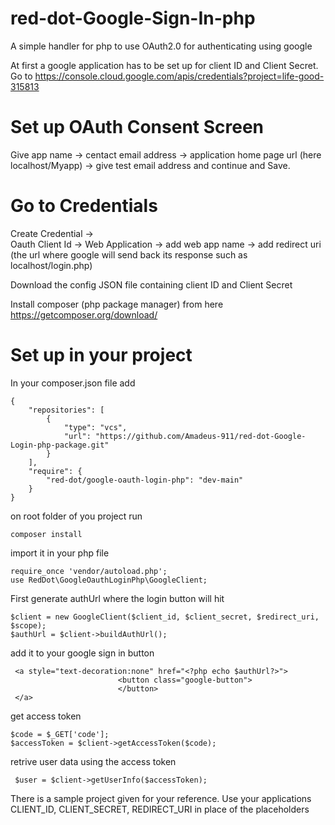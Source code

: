 # red-dot-Google-Sign-In-php
A simple handler for php to use OAuth2.0 for authenticating using google

At first a google application has to be set up for client ID and Client Secret. 
Go to https://console.cloud.google.com/apis/credentials?project=life-good-315813

# Set up OAuth Consent Screen
Give app name -> 
centact email address -> 
application home page url (here localhost/Myapp) -> 
give test email address
and continue and Save.

# Go to Credentials
Create Credential ->  
Oauth Client Id -> 
Web Application -> 
add web app name -> 
add redirect uri (the url where google will send back its response such as localhost/login.php)

Download the config JSON file containing client ID and Client Secret

Install composer (php package manager) from here https://getcomposer.org/download/

# Set up in your project
In your composer.json file add 

```
{
    "repositories": [
        {
            "type": "vcs",
            "url": "https://github.com/Amadeus-911/red-dot-Google-Login-php-package.git"
        }
    ],
    "require": {
        "red-dot/google-oauth-login-php": "dev-main"
    }
}

```

on root folder of you project run
```
composer install
```

import it in your php file 
```
require_once 'vendor/autoload.php';
use RedDot\GoogleOauthLoginPhp\GoogleClient;
```

First generate authUrl where the login button will hit

```
$client = new GoogleClient($client_id, $client_secret, $redirect_uri, $scope);
$authUrl = $client->buildAuthUrl();
```

add it to your google sign in button 

```
 <a style="text-decoration:none" href="<?php echo $authUrl?>">
                        <button class="google-button">
                        </button>
 </a>
```

get access token 

```
$code = $_GET['code'];
$accessToken = $client->getAccessToken($code);
```

retrive user data using the access token 
```
 $user = $client->getUserInfo($accessToken);
```


There is a sample project given for your reference. Use your applications CLIENT_ID, CLIENT_SECRET, REDIRECT_URI in place of the placeholders
